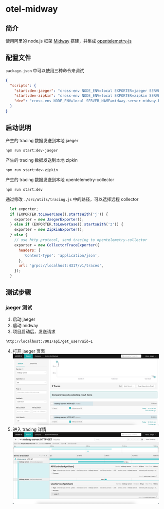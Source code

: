# otel-midway

## 简介
使用阿里的 node.js 框架 [Midway](https://midwayjs.org/) 搭建，并集成
[opentelemetry-js](https://github.com/open-telemetry/opentelemetry-js)

## 配置文件
`package.json` 中可以使用三种命令来调试
```json
{
  "scripts": {
    "start:dev-jaeger": "cross-env NODE_ENV=local EXPORTER=jaeger SERVER_NAME=midway-server midway-bin dev --ts",
    "start:dev-zipkin": "cross-env NODE_ENV=local EXPORTER=zipkin SERVER_NAME=midway-server midway-bin dev --ts",
    "dev": "cross-env NODE_ENV=local SERVER_NAME=midway-server midway-bin dev --ts"
  }
}
```

## 启动说明
产生的 tracing 数据发送到本地 jaeger
```shell
npm run start:dev-jaeger
```

产生的 tracing 数据发送到本地 zipkin
```shell
npm run start:dev-zipkin
```

产生的 tracing 数据发送到本地 opentelemetry-collector
```shell
npm run start:dev
```

通过修改 `./src/utils/tracing.js` 中的路径，可以选择远程 collector
```javascript
  let exporter;
  if (EXPORTER.toLowerCase().startsWith('j')) {
    exporter = new JaegerExporter();
  } else if (EXPORTER.toLowerCase().startsWith('z')) {
    exporter = new ZipkinExporter();
  } else {
    // use http protocol, send tracing to opentelemetry-collector
    exporter = new CollectorTraceExporter({
      headers: {
        'Content-Type': 'application/json',
      },
      url: 'grpc://localhost:4317/v1/traces',
    });
  }
```

## 测试步骤

### jaeger 测试
1. 启动 jaeger
2. 启动 midway
3. 项目启动后，发送请求
```http request
http://localhost:7001/api/get_user?uid=1
```
4. 打开 jaeger 页面
![search 页面](img/jaeger-1.png)
5. 进入 tracing 详情
![tracing](img/jaeger-2.png)
